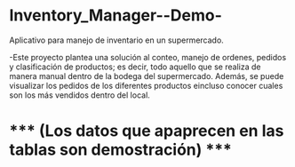 # Inventory_Manager--Demo-
Aplicativo para manejo de inventario en un supermercado.

-Este proyecto plantea una solución al conteo, manejo de ordenes, pedidos y clasificación de productos; es decir, 
todo aquello que se realiza de manera manual dentro de la bodega del supermercado. Además, se puede visualizar los
pedidos de los diferentes productos eincluso conocer cuales son los más vendidos dentro del local.
# *** (Los datos  que apaprecen en las tablas son demostración) ***
